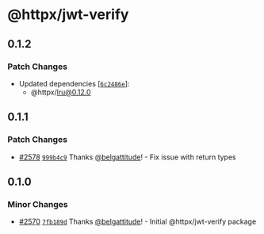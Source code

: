 # @httpx/jwt-verify

## 0.1.2

### Patch Changes

- Updated dependencies [[`6c2486e`](https://github.com/belgattitude/httpx/commit/6c2486e082cdeacee0969a359213570aef512a04)]:
  - @httpx/lru@0.12.0

## 0.1.1

### Patch Changes

- [#2578](https://github.com/belgattitude/httpx/pull/2578) [`999b4c9`](https://github.com/belgattitude/httpx/commit/999b4c9fe17b6ee15adc46226102a95a279ad033) Thanks [@belgattitude](https://github.com/belgattitude)! - Fix issue with return types

## 0.1.0

### Minor Changes

- [#2570](https://github.com/belgattitude/httpx/pull/2570) [`7fb189d`](https://github.com/belgattitude/httpx/commit/7fb189df071320e5b53f950d4176866c3ad6eb06) Thanks [@belgattitude](https://github.com/belgattitude)! - Initial @httpx/jwt-verify package
